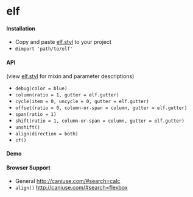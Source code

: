 # elf

#### Installation
- Copy and paste [elf.styl](elf.styl) to your project
- `@import 'path/to/elf'`

#### API

(view [elf.styl](elf.styl) for mixin and parameter descriptions)
- `debug(color = blue)`
- `column(ratio = 1, gutter = elf.gutter)`
- `cycle(item = 0, uncycle = 0, gutter = elf.gutter)`
- `offset(ratio = 0, column-or-span = column, gutter = elf.gutter)`
- `span(ratio = 1)`
- `shift(ratio = 1, column-or-span = column, gutter = elf.gutter)`
- `unshift()`
- `align(direction = both)`
- `cf()`

#### Demo

#### Browser Support
- General http://caniuse.com/#search=calc
- `align()` http://caniuse.com/#search=flexbox
